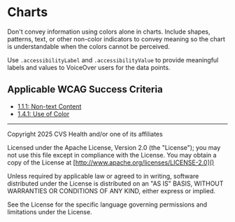 # Charts

Don't convey information using colors alone in charts. Include shapes, patterns, text, or other non-color indicators to convey meaning so the chart is understandable when the colors cannot be perceived. 

Use `.accessibilityLabel` and `.accessibilityValue` to provide meaningful labels and values to VoiceOver users for the data points.

## Applicable WCAG Success Criteria
- [1.1.1: Non-text Content](https://www.w3.org/WAI/WCAG22/Understanding/non-text-content)
- [1.4.1: Use of Color](https://www.w3.org/WAI/WCAG22/Understanding/use-of-color)

----

Copyright 2025 CVS Health and/or one of its affiliates

Licensed under the Apache License, Version 2.0 (the "License");
you may not use this file except in compliance with the License.
You may obtain a copy of the License at
[http://www.apache.org/licenses/LICENSE-2.0]()

Unless required by applicable law or agreed to in writing, software
distributed under the License is distributed on an "AS IS" BASIS,
WITHOUT WARRANTIES OR CONDITIONS OF ANY KIND, either express or implied.

See the License for the specific language governing permissions and
limitations under the License.
